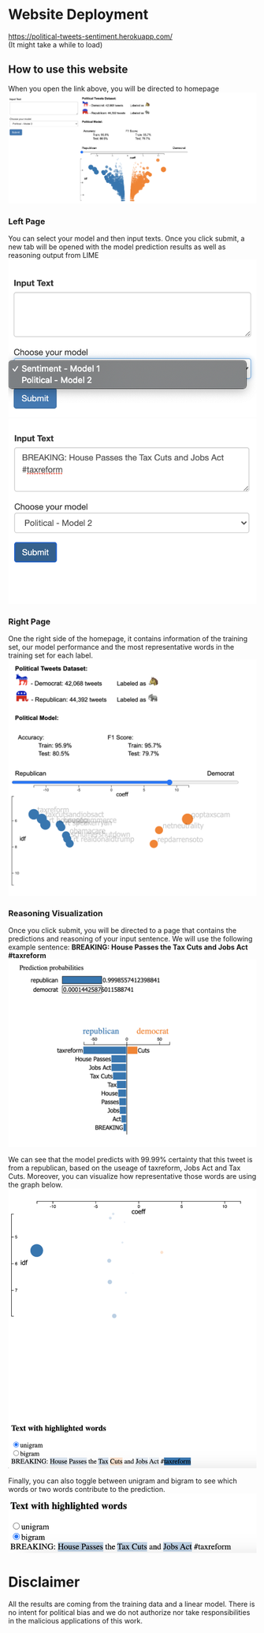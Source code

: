 # Website Deployment
https://political-tweets-sentiment.herokuapp.com/  
(It might take a while to load)

## How to use this website
When you open the link above, you will be directed to homepage
![Alt text](./images/homepage.png?raw=true "Homepage")

### Left Page
You can select your model and then input texts. Once you click submit, a new tab will be opened with the model prediction results as well as reasoning output from LIME
![Alt text](./images/select_model.png?raw=true "Model Selection")
![Alt text](./images/input_text.png?raw=true "Text Input")

### Right Page
One the right side of the homepage, it contains information of the training set, our model performance and the most representative words in the training set for each label. 
![Alt text](./images/home_side.png?raw=true "Model and Data")

### Reasoning Visualization
Once you click submit, you will be directed to a page that contains the predictions and reasoning of your input sentence. We will use the following example sentence: **BREAKING: House Passes the Tax Cuts and Jobs Act #taxreform** 
![Alt text](./images/predict_prob.png?raw=true "Prediction Probability")

We can see that the model predicts with 99.99% certainty that this tweet is from a republican, based on the useage of taxreform, Jobs Act and Tax Cuts. Moreover, you can visualize how representative those words are using the graph below.
![Alt text](./images/word_vis.png?raw=true "Word Visualization")

Finally, you can also toggle between unigram and bigram to see which words or two words contribute to the prediction.
![Alt text](./images/unibigram.png?raw=true "Unigram and Bigram")

# Disclaimer
All the results are coming from the training data and a linear model. There is no intent for political bias and we do not authorize nor take responsibilities in the malicious applications of this work.
